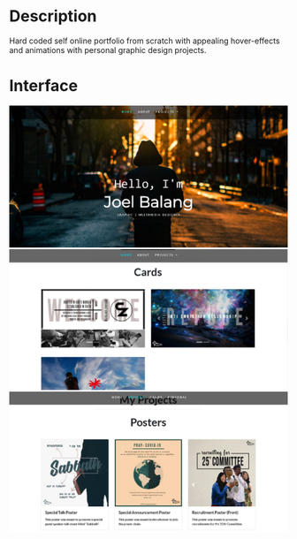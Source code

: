 # Description
Hard coded self online portfolio from scratch with appealing hover-effects and animations with personal graphic design projects.

# Interface
![header](/interface/header.JPG)
![cards](/interface/cards.JPG)
![posters](/interface/posters.JPG)
